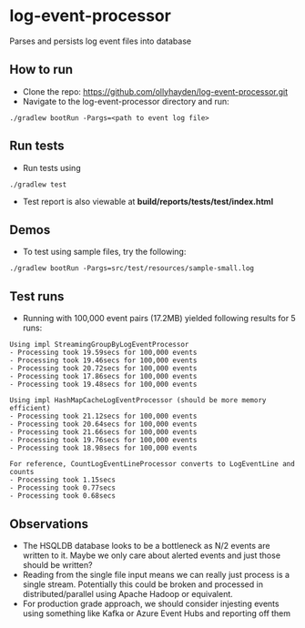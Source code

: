 # log-event-processor
Parses and persists log event files into database

## How to run
* Clone the repo: https://github.com/ollyhayden/log-event-processor.git
* Navigate to the log-event-processor directory and run:
```
./gradlew bootRun -Pargs=<path to event log file>
```
## Run tests
* Run tests using
```
./gradlew test
```
* Test report is also viewable at **build/reports/tests/test/index.html**

## Demos
* To test using sample files, try the following:
```
./gradlew bootRun -Pargs=src/test/resources/sample-small.log
```

## Test runs
* Running with 100,000 event pairs (17.2MB) yielded following results for 5 runs:
```
Using impl StreamingGroupByLogEventProcessor
- Processing took 19.59secs for 100,000 events
- Processing took 19.46secs for 100,000 events
- Processing took 20.72secs for 100,000 events
- Processing took 17.86secs for 100,000 events
- Processing took 19.48secs for 100,000 events
```
```
Using impl HashMapCacheLogEventProcessor (should be more memory efficient)
- Processing took 21.12secs for 100,000 events
- Processing took 20.64secs for 100,000 events
- Processing took 21.66secs for 100,000 events
- Processing took 19.76secs for 100,000 events
- Processing took 18.98secs for 100,000 events
```
```
For reference, CountLogEventLineProcessor converts to LogEventLine and counts
- Processing took 1.15secs
- Processing took 0.77secs
- Processing took 0.68secs
```

## Observations
* The HSQLDB database looks to be a bottleneck as N/2 events are written to it. Maybe we only care about alerted events and just those should be written?
* Reading from the single file input means we can really just process is a single stream. Potentially this could be broken and processed in distributed/parallel using Apache Hadoop or equivalent.
* For production grade approach, we should consider injesting events using something like Kafka or Azure Event Hubs and reporting off them